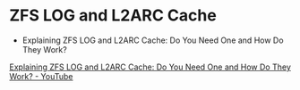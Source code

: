 # ZFS LOG and L2ARC Cache

- Explaining ZFS LOG and L2ARC Cache: Do You Need One and How Do They Work?

[Explaining ZFS LOG and L2ARC Cache: Do You Need One and How Do They Work? - YouTube](https://www.youtube.com/watch?v=M4DLChRXJog)

